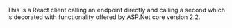 This is a React client calling an endpoint directly and calling a second which is decorated
with functionality offered by ASP.Net core version 2.2.
